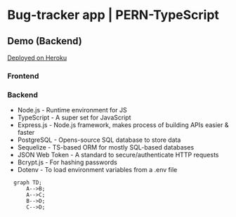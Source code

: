 # Bug-tracker app | PERN-TypeScript

## Demo (Backend)

[Deployed on Heroku](https://bug-tracker-jarh.herokuapp.com/)

### Frontend

<!-- - ReactJS
- React Router DOM
- React Icons
- React Modal
- Sweetalert2
- Use Reducer Async -->

### Backend

- Node.js - Runtime environment for JS
- TypeScript - A super set for JavaScript
- Express.js - Node.js framework, makes process of building APIs easier & faster
- PostgreSQL - Opens-source SQL database to store data
- Sequelize - TS-based ORM for mostly SQL-based databases
- JSON Web Token - A standard to secure/authenticate HTTP requests
- Bcrypt.js - For hashing passwords
- Dotenv - To load environment variables from a .env file


```mermaid
  graph TD;
      A-->B;
      A-->C;
      B-->D;
      C-->D;
```